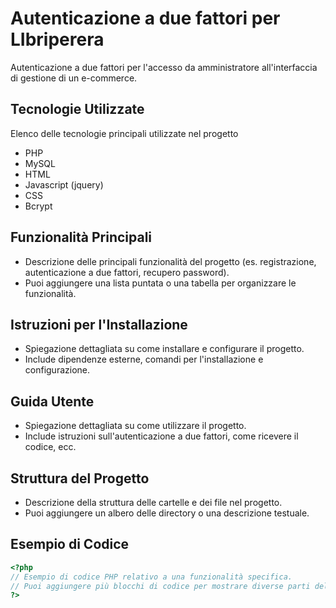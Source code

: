 # Autenticazione a due fattori per LIbriperera

Autenticazione a due fattori per l'accesso da amministratore all'interfaccia di gestione di un e-commerce.

## Tecnologie Utilizzate
Elenco delle tecnologie principali utilizzate nel progetto
- PHP
- MySQL
- HTML
- Javascript (jquery)
- CSS
- Bcrypt


## Funzionalità Principali

- Descrizione delle principali funzionalità del progetto (es. registrazione, autenticazione a due fattori, recupero password).
- Puoi aggiungere una lista puntata o una tabella per organizzare le funzionalità.

## Istruzioni per l'Installazione

- Spiegazione dettagliata su come installare e configurare il progetto.
- Include dipendenze esterne, comandi per l'installazione e configurazione.

## Guida Utente

- Spiegazione dettagliata su come utilizzare il progetto.
- Include istruzioni sull'autenticazione a due fattori, come ricevere il codice, ecc.

## Struttura del Progetto

- Descrizione della struttura delle cartelle e dei file nel progetto.
- Puoi aggiungere un albero delle directory o una descrizione testuale.

## Esempio di Codice

```php
<?php
// Esempio di codice PHP relativo a una funzionalità specifica.
// Puoi aggiungere più blocchi di codice per mostrare diverse parti del progetto.
?>
